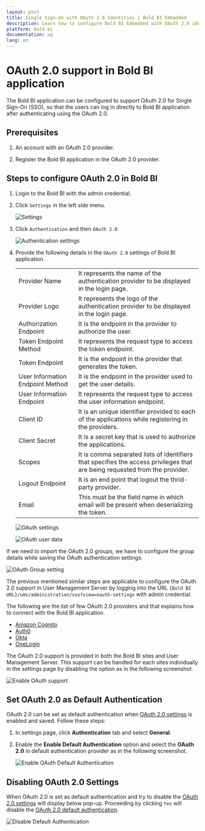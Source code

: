 ```yaml
---
layout: post
title: Single Sign-On with OAuth 2.0 Identities | Bold BI Embedded
description: Learn how to configure Bold BI Embedded with OAuth 2.0 identity provider for Single Sign-on authentication using OAuth 2.0.
platform: bold-bi
documentation: ug
lang: en
---
```


# OAuth 2.0 support in Bold BI application 

The Bold BI application can be configured to support OAuth 2.0 for Single Sign-On (SSO), so that the users can log in directly to Bold BI application after authenticating using the OAuth 2.0.

## Prerequisites

1. An account with an OAuth 2.0 provider.

2. Register the Bold BI application in the OAuth 2.0 provider.

## Steps to configure OAuth 2.0 in Bold BI

1. Login to the Bold BI with the admin credential.

2. Click `Settings` in the left side menu.

    ![Settings](/static/assets/site-administration/oauth-support/images/settings.png#width=65%)

3. Click `Authentication` and then `OAuth 2.0`

    ![Authentication settings](/static/assets/site-administration/oauth-support/images/authentication-settings.png#width=65%)

4. Provide the following details in the `OAuth 2.0` settings of Bold BI application.

    <table>

    <tr>
    <td>Provider Name</td>
    <td>It represents the name of the authentication provider to be displayed in the login page.</td>
    </tr>

    <tr>
    <td>Provider Logo</td>
    <td>It represents the logo of the authentication provider to be displayed in the login page.</td>
    </tr>

    <tr>
    <td>Authorization Endpoint</td>
    <td>It is the endpoint in the provider to authorize the user.</td>
    </tr>

    <tr>
    <td>Token Endpoint Method</td>
    <td>It represents the request type to access the token endpoint.</td>
    </tr>

    <tr>
    <td>Token Endpoint</td>
    <td>It is the endpoint in the provider that generates the token.</td>
    </tr>

    <tr>
    <td>User Information Endpoint Method</td>
    <td>It is the endpoint in the provider used to get the user details.</td>
    </tr>

    <tr>
    <td>User Information Endpoint</td>
    <td>It represents the request type to access the user information endpoint.</td>
    </tr>

    <tr>
    <td>Client ID</td>
    <td>It is an unique identifier provided to each of the applications while registering in the providers.</td>
    </tr>

    <tr>
    <td>Client Secret</td>
    <td>It is a secret key that is used to authorize the applications.</td>
    </tr>

    <tr>
    <td>Scopes</td>
    <td>It is comma separated lists of identifiers that specifies the access privileges that are being requested from the provider.</td>
    </tr>

    <tr>
    <td>Logout Endpoint</td>
    <td>It is an end point that logout the thrid-party provider.</td>
    
    </tr>

    <tr>
    <td>Email</td>
    <td>This must be the field name in which email will be present when deserializing the token.</td>
    </tr>

    </table>

    ![OAuth settings](/static/assets/site-administration/oauth-support/images/OAuth-settings.png#width=50%)

    ![OAuth user data](/static/assets/site-administration/oauth-support/images/OAuth-user-data.png)
    
If we need to import the OAuth 2.0 groups, we have to configure the group details while saving the OAuth authentication settings.

  ![OAuth Group setting](/static/assets/site-administration/oauth-support/images/OAuth-group-settings.png)

The previous mentioned similar steps are applicable to configure the OAuth 2.0 support in User Management Server by logging into the URL `{Bold BI URL}/ums/administration/sso?view=oauth-settings` with admin credential.

The following are the list of few OAuth 2.0 providers and that explains how to connect with the Bold BI application. 

* [Amazon Cognito](/security-configuration/single-sign-on/oauth-2.0-support/amazon-cognito/)
* [Auth0](/security-configuration/single-sign-on/oauth-2.0-support/auth0/)
* [Okta](/security-configuration/single-sign-on/oauth-2.0-support/okta/)
* [OneLogin](/security-configuration/single-sign-on/oauth-2.0-support/onelogin/)

The OAuth 2.0 support is provided in both the Bold BI sites and User Management Server. This support can be handled for each sites individually in the settings page by disabling the option as in the following screenshot.

![Enable OAuth support](/static/assets/site-administration/oauth-support/images/EnableOAuth.png)

## Set OAuth 2.0 as Default Authentication
OAuth 2.0 can be set as default authentication when [OAuth 2.0 settings](/security-configuration/single-sign-on/oauth-2.0-support/#steps-to-configure-oauth-20-in-bold-bi) is enabled and saved. Follow these steps:

1. In settings page, click **Authentication** tab and select **General**.

2. Enable the **Enable Default Authentication** option and select the **OAuth 2.0** in default authentication provider as in the following screenshot.

    ![Enable OAuth Default Authentication](/static/assets/site-administration/oauth-support/images/oauth-default-authentication.png)

## Disabling OAuth 2.0 Settings

When OAuth 2.0 is set as default authentication and try to disable the [OAuth 2.0 settings](/security-configuration/single-sign-on/oauth-2.0-support/#steps-to-configure-oauth-20-in-bold-bi) will display below pop-up. Proceeding by clicking `Yes` will disable the [OAuth 2.0 default authentication](/security-configuration/single-sign-on/oauth-2.0-support/#set-oauth-20-as-default-authentication).

![Disable Default Authentication](/static/assets/site-administration/images/disable-default-authentication.png#width=60%)